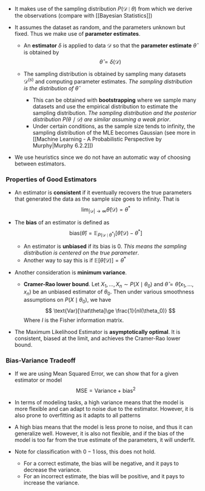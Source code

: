 * It makes use of the sampling distribution $P(\mathcal{D}\mid \theta)$ from which we derive the observations (compare with [[Bayesian Statistics]])
* It assumes the dataset as random, and the parameters unknown but fixed. Thus we make use of **parameter estimates**. 
	* An **estimator** $\delta$ is applied to data $\mathcal{D}$ so that the **parameter estimate** $\hat{\theta}$ is obtained by
	  $$
	  \hat\theta=\delta(\mathcal{D})
	  $$
	  
	* The sampling distribution is obtained by sampling many datasets $\mathcal{D}^{(s)}$ and computing parameter estimates. *The sampling distribution is the distribution of $\hat\theta$* 
		* This can be obtained with **bootstrapping** where we sample many datasets and use the empirical distribution to estimate the sampling distribution. *The sampling distribution and the posterior distribution $P(\theta\mid\mathcal{D})$ are similar assuming a weak prior*.
		* Under certain conditions, as the sample size tends to infinity, the sampling distribution of the MLE becomes Gaussian (see more in [[Machine Learning - A Probabilistic Perspective by Murphy|Murphy 6.2.2]])

* We use heuristics since we do not have an automatic way of choosing between estimators. 
### Properties of Good Estimators
* An estimator is **consistent** if it eventually recovers the true parameters that generated the data as the sample size goes to infinity. That is
  $$
  \lim_{|\mathcal{D}|\to\infty}\hat\theta(\mathcal{D})=\theta^\ast
  $$
  
* The **bias** of an estimator is defined as
  $$
  \text{bias}(\hat{\theta})=\mathbb{E}_{P(\mathcal{D}\mid\theta^\ast)}\left[\hat\theta(\mathcal D) -\theta^{\ast}\right]
  $$
  
	* An estimator is **unbiased** if its bias is $0$. *This means the sampling distribution is centered on the true parameter*.
	* Another way to say this is if $\mathbb{E}[\hat{\theta}(\mathcal D)] = \theta^\ast$
* Another consideration is **minimum variance**. 
	* **Cramer-Rao lower bound**. Let $X_1,\dots, X_n\sim P(X\mid\theta_0)$ and $\hat{\theta}=\hat{\theta}(x_1,\dots, x_n)$ be an unbiased estimator of $\theta_0$. Then under various smoothness assumptions on $P(X\mid\theta_0)$, we have 
	  $$
	  \text{Var}[\hat\theta]\ge \frac{1}{nI(\theta_0)}
	  $$
	  Where $I$ is the Fisher information matrix.
* The Maximum Likelihood Estimator is **asymptotically optimal**. It is consistent, biased at the limit, and achieves the Cramer-Rao lower bound.
### Bias-Variance Tradeoff
* If we are using Mean Squared Error, we can show that for a given estimator or model
  $$
  \text{MSE}=\text{Variance}+\text{bias}^2
  $$
  
* In terms of modeling tasks, a high variance means that the model is more flexible and can adapt to noise due to the estimator. However, it is also prone to overfitting as it adapts to all patterns
* A high bias means that the model is less prone to noise, and thus it can generalize well. However, it is also not flexible, and if the bias of the model is too far from the true estimate of the parameters, it will underfit.
* Note for classification with $0-1$ loss, this does not hold.
	* For a correct estimate, the bias will be negative, and it pays to decrease the variance.
	* For an incorrect estimate, the bias will be positive, and it pays to increase the variance.